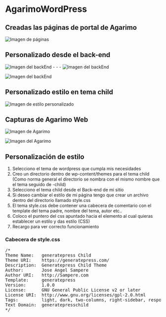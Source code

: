 # AgarimoWordPress
## Creadas las páginas de portal de Agarimo

![Imagen de páginas](https://github.com/jsamperevazquez/AgarimoWordPress/blob/main/Media/paginas.png)

## Personalizado desde el back-end

![Imagen del backEnd](https://github.com/jsamperevazquez/AgarimoWordPress/blob/main/Media/estilo1.png) - - - ![Imagen del backEnd](https://github.com/jsamperevazquez/AgarimoWordPress/blob/main/Media/estilo2.png)



![Imagen del backEnd](https://github.com/jsamperevazquez/AgarimoWordPress/blob/main/Media/estilo3.png)



## Personalizado estilo en tema child

![Imagen de estilo personalizado](https://github.com/jsamperevazquez/AgarimoWordPress/blob/main/Media/styleCSS.png)

## Capturas de Agarimo Web

![Imagen de Agarimo](https://github.com/jsamperevazquez/AgarimoWordPress/blob/main/Media/Agarimo1.png)

![Imagen del Agarimo](https://github.com/jsamperevazquez/AgarimoWordPress/blob/main/Media/Agarimo2.png)


## Personalización de estilo 

1. Selecciono el tema de wordpress que cumpla mis necesidades
2. Creo un directorio dentro de wp-content/themes para el tema child (Como norma general el directorio se nombra con el mismo nombre que el tema seguido de -child)
3. Selecciono el tema child desde el Back-end de mi sitio
4. Si deseo cambiar el estilo de mi página tengo que crear un archivo dentro del directorio llamado style.css
5. El tema style.css debe contener una cabecera de comentario con el template del tema padre, nombre del tema, autor etc..
6. Coloco el puntero del css apuntado hacia el elemento al cual quieras establecer un estilo y das estilo (CSS)
7. Recargo para ver correcto funcionamiento

### Cabecera de style.css
<pre>
/*
Theme Name:   generatepress Child
Theme URI:    https://generatepress.com/
Description:  Generatepress Child Theme
Author:       Jose Angel Sampere
Author URI:   http://Sampere.com
Template:     generatepress
Version:      1.0.0
License:      GNU General Public License v2 or later
License URI:  http://www.gnu.org/licenses/gpl-2.0.html
Tags:         light, dark, two-columns, right-sidebar, responsive-layout, accessibility-ready
Text Domain:  generatepresschild
*/
</pre>


